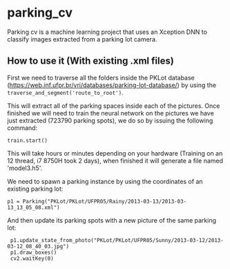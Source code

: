# parking_cv
Parking cv is a machine learning project that uses an Xception DNN to classify images extracted from a parking lot camera. 

## How to use it (With existing .xml files)
First we need to traverse all the folders inside the PKLot database (https://web.inf.ufpr.br/vri/databases/parking-lot-database/) by using the
```traverse_and_segment('route_to_root')```. 

This will extract all of the parking spaces inside each of the pictures.
Once finished we will need to train the neural network on the pictures we have just extracted (723790 parking spots), we do so by issuing the
following command:
```
train.start()
```

This will take hours or minutes depending on your hardware (Training on an 12 thread, i7 8750H took 2 days), when finished it will generate a file
named 'model3.h5'. 

We need to spawn a parking instance by using the coordinates of an existing parking lot:
```
p1 = Parking("PKLot/PKLot/UFPR05/Rainy/2013-03-13/2013-03-13_13_05_08.xml")
```
And then update its parking spots with a new picture of the same parking lot:
```
 p1.update_state_from_photo("PKLot/PKLot/UFPR05/Sunny/2013-03-12/2013-03-12_08_40_03.jpg")
 p1.draw_boxes()
 cv2.waitKey(0)
